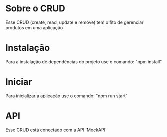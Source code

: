 # Sobre o CRUD

Esse CRUD (create, read, update e remove) tem o fito de gerenciar produtos em uma aplicação

# Instalação

Para a instalação de dependências do projeto use o comando:
"npm install"

# Iniciar

Para inicializar a aplicação use o comando:
"npm run start"

# API

Esse CRUD está conectado com a API 'MockAPI'
